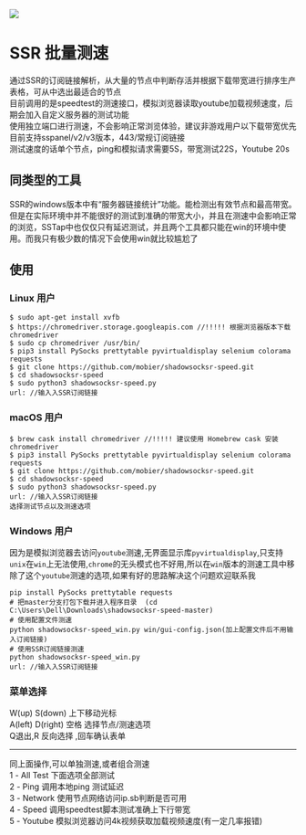 ![](https://file-temp.oss-cn-beijing.aliyuncs.com/2.png)

# SSR 批量测速

通过SSR的订阅链接解析，从大量的节点中判断存活并根据下载带宽进行排序生产表格，可从中选出最适合的节点  
目前调用的是speedtest的测速接口，模拟浏览器读取youtube加载视频速度，后期会加入自定义服务器的测试功能  
使用独立端口进行测速，不会影响正常浏览体验，建议非游戏用户以下载带宽优先  
目前支持sspanel/v2/v3版本，443/常规订阅链接    
测试速度的话单个节点，ping和模拟请求需要5S，带宽测试22S，Youtube 20s   

## 同类型的工具

SSR的windows版本中有“服务器链接统计”功能。能检测出有效节点和最高带宽。但是在实际环境中并不能很好的测试到准确的带宽大小，并且在测速中会影响正常的浏览，SSTap中也仅仅只有延迟测试，并且两个工具都只能在win的环境中使用。而我只有极少数的情况下会使用win就比较尴尬了

## 使用
### Linux 用户

```
$ sudo apt-get install xvfb
$ https://chromedriver.storage.googleapis.com //!!!!! 根据浏览器版本下载chromedriver
$ sudo cp chromedriver /usr/bin/
$ pip3 install PySocks prettytable pyvirtualdisplay selenium colorama requests
$ git clone https://github.com/mobier/shadowsocksr-speed.git
$ cd shadowsocksr-speed
$ sudo python3 shadowsocksr-speed.py
url: //输入入SSR订阅链接
```

### macOS 用户

```
$ brew cask install chromedriver //!!!!! 建议使用 Homebrew cask 安装 chromedriver
$ pip3 install PySocks prettytable pyvirtualdisplay selenium colorama requests
$ git clone https://github.com/mobier/shadowsocksr-speed.git
$ cd shadowsocksr-speed
$ sudo python3 shadowsocksr-speed.py
url: //输入入SSR订阅链接
选择测试节点以及测速选项
```

### Windows 用户 

因为是模拟浏览器去访问`youtube`测速,无界面显示库`pyvirtualdisplay`,只支持`unix`在`win`上无法使用,`chrome`的无头模式也不好用,所以在`win`版本的测速工具中移除了这个`youtube`测速的选项,如果有好的思路解决这个问题欢迎联系我

```
pip install PySocks prettytable requests 
# 把master分支打包下载并进入程序目录  (cd C:\Users\Dell\Downloads\shadowsocksr-speed-master)
# 使用配置文件测速
python shadowsocksr-speed_win.py win/gui-config.json(加上配置文件后不用输入订阅链接)
# 使用SSR订阅链接测速
python shadowsocksr-speed_win.py
url: //输入入SSR订阅链接
```



### 菜单选择

W(up) S(down) 上下移动光标  
A(left) D(right) 空格 选择节点/测速选项  
Q退出,R 反向选择 ,回车确认表单  

----------------------

同上面操作,可以单独测速,或者组合测速  
1 - All Test    下面选项全部测试   
2 - Ping        调用本地ping 测试延迟  
3 - Network    使用节点网络访问ip.sb判断是否可用  
4 - Speed        调用speedtest脚本测试准确上下行带宽  
5 - Youtube    模拟浏览器访问4k视频获取加载视频速度(有一定几率报错)  


